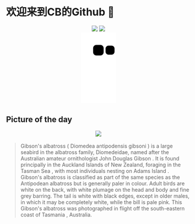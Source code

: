 
# 欢迎来到CB的Github 👋

<div align="center">
  <img height="137px" src="https://github-readme-stats.vercel.app/api?username=SuperCB&show_icons=true&theme=radical" />
  <img height="137px" src="https://github-readme-stats.vercel.app/api/top-langs/?username=SuperCB&hide_title=true&hide_border=true&layout=compact&langs_count=6&text_color=000&icon_color=fff" />
</div>


<div align="center">
    <img src="./contribution-snake/github-contribution-grid-snake.svg" />
</div>



## Picture of the day
<div align="center">
  <img width=400px src="https://upload.wikimedia.org/wikipedia/commons/thumb/b/be/Gibson%27s_Albatross_0A2A8124.jpg/600px-Gibson%27s_Albatross_0A2A8124.jpg" />
</div>

>Gibson's albatross  ( Diomedea antipodensis gibsoni ) is a large seabird in the  albatross  family, Diomedeidae, named after the Australian amateur ornithologist  John Douglas Gibson . It is found principally in the  Auckland Islands  of New Zealand, foraging in the  Tasman Sea , with most individuals nesting on  Adams Island . Gibson's albatross is classified as part of the same species as the  Antipodean albatross  but is generally paler in colour. Adult birds are white on the back, with white plumage on the head and body and fine grey barring. The tail is white with black edges, except in older males, in which it may be completely white, while the bill is pale pink. This Gibson's albatross was photographed in flight off the south-eastern coast of  Tasmania , Australia.


